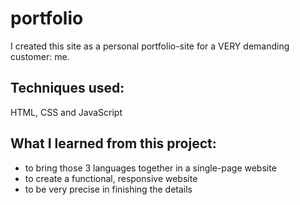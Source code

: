 # portfolio

I created this site as a personal portfolio-site for a VERY demanding customer: me.

## Techniques used:

HTML, CSS and JavaScript

## What I learned from this project:

- to bring those 3 languages together in a single-page website
- to create a functional, responsive website
- to be very precise in finishing the details
